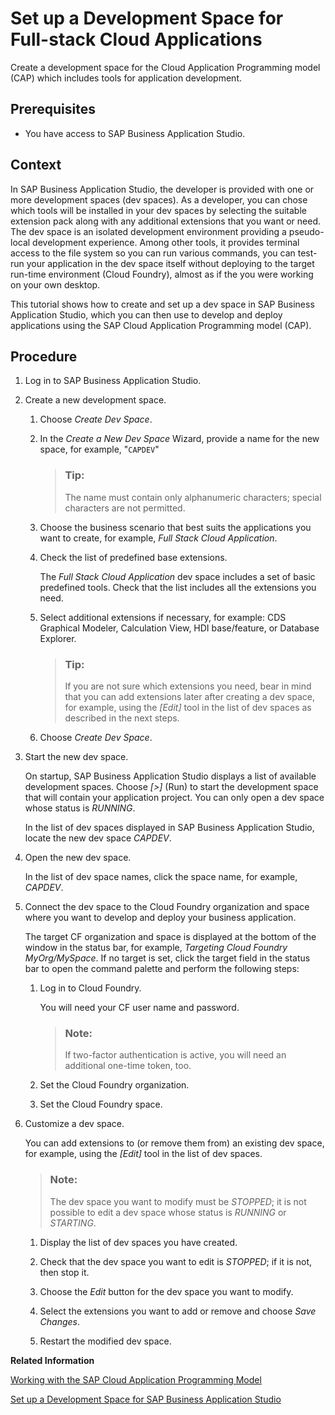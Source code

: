 <!-- loiof728966223894cc28be3ca2ee60ee784 -->

# Set up a Development Space for Full-stack Cloud Applications

Create a development space for the Cloud Application Programming model \(CAP\) which includes tools for application development.



<a name="loiof728966223894cc28be3ca2ee60ee784__prereq_tql_yyh_qmb"/>

## Prerequisites

-   You have access to SAP Business Application Studio.



<a name="loiof728966223894cc28be3ca2ee60ee784__context_pbf_m2n_b4b"/>

## Context

In SAP Business Application Studio, the developer is provided with one or more development spaces \(dev spaces\). As a developer, you can chose which tools will be installed in your dev spaces by selecting the suitable extension pack along with any additional extensions that you want or need. The dev space is an isolated development environment providing a pseudo-local development experience. Among other tools, it provides terminal access to the file system so you can run various commands, you can test-run your application in the dev space itself without deploying to the target run-time environment \(Cloud Foundry\), almost as if the you were working on your own desktop.

This tutorial shows how to create and set up a dev space in SAP Business Application Studio, which you can then use to develop and deploy applications using the SAP Cloud Application Programming model \(CAP\).



<a name="loiof728966223894cc28be3ca2ee60ee784__steps_qbf_m2n_b4b"/>

## Procedure

1.  Log in to SAP Business Application Studio.

2.  Create a new development space.

    1.  Choose *Create Dev Space*.

    2.  In the *Create a New Dev Space* Wizard, provide a name for the new space, for example, "`CAPDEV`"

        > ### Tip:  
        > The name must contain only alphanumeric characters; special characters are not permitted.

    3.  Choose the business scenario that best suits the applications you want to create, for example, *Full Stack Cloud Application*.

    4.  Check the list of predefined base extensions.

        The *Full Stack Cloud Application* dev space includes a set of basic predefined tools. Check that the list includes all the extensions you need.

    5.  Select additional extensions if necessary, for example: CDS Graphical Modeler, Calculation View, HDI base/feature, or Database Explorer.

        > ### Tip:  
        > If you are not sure which extensions you need, bear in mind that you can add extensions later after creating a dev space, for example, using the *\[Edit\]* tool in the list of dev spaces as described in the next steps.

    6.  Choose *Create Dev Space*.


3.  Start the new dev space.

    On startup, SAP Business Application Studio displays a list of available development spaces. Choose *\[\>\]* \(Run\) to start the development space that will contain your application project. You can only open a dev space whose status is *RUNNING*.

    In the list of dev spaces displayed in SAP Business Application Studio, locate the new dev space *CAPDEV*.

4.  Open the new dev space.

    In the list of dev space names, click the space name, for example, *CAPDEV*.

5.  Connect the dev space to the Cloud Foundry organization and space where you want to develop and deploy your business application.

    The target CF organization and space is displayed at the bottom of the window in the status bar, for example, *Targeting Cloud Foundry MyOrg/MySpace*. If no target is set, click the target field in the status bar to open the command palette and perform the following steps:

    1.  Log in to Cloud Foundry.

        You will need your CF user name and password.

        > ### Note:  
        > If two-factor authentication is active, you will need an additional one-time token, too.

    2.  Set the Cloud Foundry organization.

    3.  Set the Cloud Foundry space.


6.  Customize a dev space.

    You can add extensions to \(or remove them from\) an existing dev space, for example, using the *\[Edit\]* tool in the list of dev spaces.

    > ### Note:  
    > The dev space you want to modify must be *STOPPED*; it is not possible to edit a dev space whose status is *RUNNING* or *STARTING*.

    1.  Display the list of dev spaces you have created.

    2.  Check that the dev space you want to edit is *STOPPED*; if it is not, then stop it.

    3.  Choose the *Edit* button for the dev space you want to modify.

    4.  Select the extensions you want to add or remove and choose *Save Changes*.

    5.  Restart the modified dev space.



**Related Information**  


[Working with the SAP Cloud Application Programming Model](working-with-the-sap-cloud-application-programming-model-166f4fb.md "Create a business application using the SAP Cloud Application Programming model.")

[Set up a Development Space for SAP Business Application Studio](set-up-a-development-space-for-sap-business-application-studio-6697174.md "Create a development space that includes tools that enable application development.")

